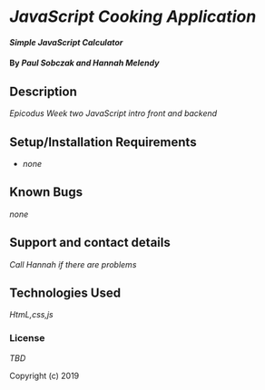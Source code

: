 <!-- README.md *Content*
READMEs vary widely from one repository to the next. Epicodus recommends including as a minimum the following sections:

Application name
Names of contributors
Description of the project's purpose
Complete setup/installation instructions
License information with a copyright and date
Additional sections to consider:

Technologies used
Known bugs
Contact information
Support or contribution instructions

Outline of README sections: -->

# _JavaScript Cooking Application_

#### _Simple JavaScript Calculator_

#### By _**Paul Sobczak and Hannah Melendy**_

## Description

_Epicodus Week two JavaScript intro front and backend_

## Setup/Installation Requirements

* _none_

## Known Bugs

_none_

## Support and contact details

_Call Hannah if there are problems_

## Technologies Used

_HtmL,css,js_

### License

*TBD*

Copyright (c) 2019
